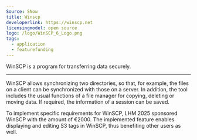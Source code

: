 ```yaml
---
Source: SNow
title: Winscp
developerlink: https://winscp.net
licensingmodel: open source
logo: /logo/WinSCP_6_Logo.png
tags:
  - application
  - featurefunding
---
```


WinSCP is a program for transferring data securely.

---

WinSCP allows synchronizing two directories, so that, for example, the files on a client can be synchronized with those on a server. In addition, the tool includes the usual functions of a file manager for copying, deleting or moving data. If required, the information of a session can be saved.

To implement specific requirements for WinSCP, LHM 2025 sponsored WinSCP with the amount of €2000. The implemented feature enables displaying and editing S3 tags in WinSCP, thus benefiting other users as well.